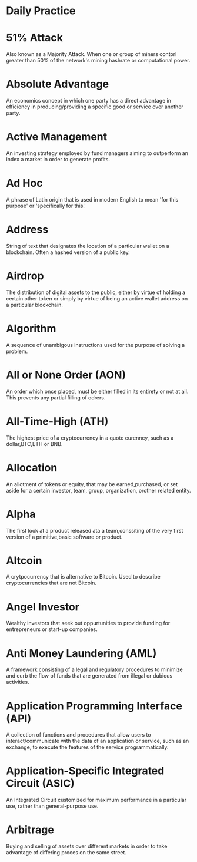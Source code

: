 # Daily Practice

# 51% Attack

Also known as a Majority Attack. When one or group of miners contorl greater than 50% of the network's mining hashrate or computational power.

# Absolute Advantage 

An economics concept in which one party has a direct advantage in efficiency in producing/providing a specific good or service over another party.

# Active Management

An investing strategy employed by fund managers aiming to outperform an index a market in order to generate profits.

# Ad Hoc

A phrase of Latin origin that is used in modern English to mean 'for this purpose' or 'specifically for this.'

# Address

String of text that designates the location of a particular wallet on a blockchain. Often a hashed version of a public key.

# Airdrop

The distribution of digital assets to the public, either by virtue of holding a certain other token or simply by virtue of being an active wallet address on a particular blockchain.

# Algorithm

A sequence of unambigous instructions used for the purpose of solving a problem.

# All or None Order (AON)

An order which once placed, must be either filled in its entirety or not at all. This prevents any partial filling of odrers.

# All-Time-High (ATH)

The highest price of a cryptocurrency in a quote curenncy, such as a dollar,BTC,ETH or BNB.

# Allocation

An allotment of tokens or equity, that may be earned,purchased, or set aside for a certain investor, team, group, organization, orother related entity.

# Alpha

The first look at a product released ata a team,conssiting of the very first version of a primitive,basic software or product.

# Altcoin

A crytpocurrency that is alternative to Bitcoin. Used to describe cryptocurrencies that are not Bitcoin.

# Angel Investor

Wealthy investors that seek out oppurtunities to provide funding for entrepreneurs or start-up companies.

# Anti Money Laundering (AML)

A framework consisting of a legal and regulatory procedures to minimize and curb the flow of funds that are generated from illegal or dubious activities.

# Application Programming Interface (API)

A collection of functions and procedures that allow users to interact/communicate with the data of an application or service, such as an exchange, to execute the features of the service programmatically.

# Application-Specific Integrated Circuit (ASIC)

An Integrated Circuit customized for maximum performance in a particular use, rather than general-purpose use.

# Arbitrage

Buying and selling of assets over different markets in order to take advantage of differing proces on the same street.
